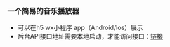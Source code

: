 ###  一个简易的音乐播放器
- 可以在h5 wx小程序 app（Android/Ios）展示
- 后台API接口地址需要本地启动，才能访问接口：[链接](https://github.com/hefangs/NeteaseCloudMusicApi)